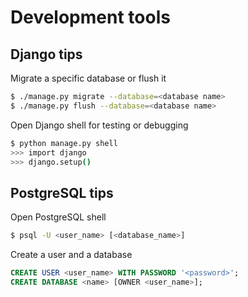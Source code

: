 <h1>Development tools</h1>

## Django tips

Migrate a specific database or flush it
```bash
$ ./manage.py migrate --database=<database name>
$ ./manage.py flush --database=<database name>
```

Open Django shell for testing or debugging
```bash
$ python manage.py shell
>>> import django
>>> django.setup()
```


## PostgreSQL tips

Open PostgreSQL shell
```bash
$ psql -U <user_name> [<database_name>]
```

Create a user and a database
```sql
CREATE USER <user_name> WITH PASSWORD '<password>';
CREATE DATABASE <name> [OWNER <user_name>];
```